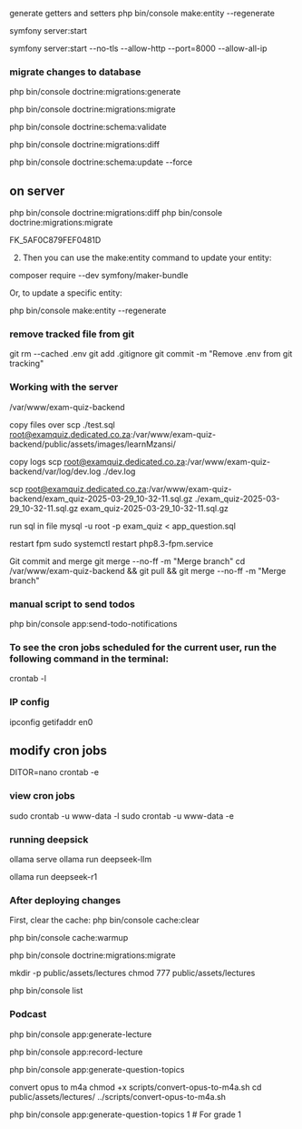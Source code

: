 

generate getters and setters php bin/console make:entity --regenerate

symfony server:start

symfony server:start --no-tls --allow-http --port=8000 --allow-all-ip

### migrate changes to database
php bin/console doctrine:migrations:generate

php bin/console doctrine:migrations:migrate

php bin/console doctrine:schema:validate

php bin/console doctrine:migrations:diff

php bin/console doctrine:schema:update --force

## on server
php bin/console doctrine:migrations:diff
php bin/console doctrine:migrations:migrate

FK_5AF0C879FEF0481D

2. Then you can use the make:entity command to update your entity:

composer require --dev symfony/maker-bundle

Or, to update a specific entity:

php bin/console make:entity --regenerate


### remove tracked file from git
git rm --cached .env
git add .gitignore
git commit -m "Remove .env from git tracking"


### Working with the server

/var/www/exam-quiz-backend

copy files over
scp ./test.sql root@examquiz.dedicated.co.za:/var/www/exam-quiz-backend/public/assets/images/learnMzansi/

copy logs
scp root@examquiz.dedicated.co.za:/var/www/exam-quiz-backend/var/log/dev.log ./dev.log

scp root@examquiz.dedicated.co.za:/var/www/exam-quiz-backend/exam_quiz-2025-03-29_10-32-11.sql.gz ./exam_quiz-2025-03-29_10-32-11.sql.gz
exam_quiz-2025-03-29_10-32-11.sql.gz

run sql in file
mysql -u root -p exam_quiz < app_question.sql

restart fpm
sudo systemctl restart php8.3-fpm.service


Git commit and merge
git merge --no-ff -m "Merge branch"
cd /var/www/exam-quiz-backend && git pull && git merge --no-ff -m "Merge branch"

### manual script to send todos 
php bin/console app:send-todo-notifications

### To see the cron jobs scheduled for the current user, run the following command in the terminal:
crontab -l

### IP config
ipconfig getifaddr en0

## modify cron jobs
DITOR=nano crontab -e

### view cron jobs
sudo crontab -u www-data -l
sudo crontab -u www-data -e

### running deepsick
ollama serve
ollama run deepseek-llm

ollama run deepseek-r1

### After deploying changes
First, clear the cache:
php bin/console cache:clear

php bin/console cache:warmup

php bin/console doctrine:migrations:migrate

mkdir -p public/assets/lectures
chmod 777 public/assets/lectures

php bin/console list


### Podcast
php bin/console app:generate-lecture

php bin/console app:record-lecture

php bin/console app:generate-question-topics

convert opus to m4a
chmod +x scripts/convert-opus-to-m4a.sh
cd public/assets/lectures/
../scripts/convert-opus-to-m4a.sh

php bin/console app:generate-question-topics 1  # For grade 1
